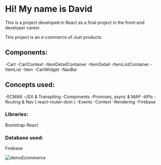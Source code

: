 # Hi! My name is David

This is a project developed in React as a final project in the front-end developer career.

This project is an e-commerce of Just products.

## Components:
-Cart
-CartContext
-ItemDetailContainer
-ItemDetail
-ItemListContainer
-ItemList
-Item
-CartWidget
-NavBar

## Concepts used:
-ECMA6
-JSX & Transpiling
-Components
-Promises, async & MAP
-APIs
-Routing & Nav ( react-router-dom )
-Events
-Context
-Rendering
-Firebase

### Libraries: 
Bootstrap-React

### Database used: 
Firebase

![demoEcommerce](https://user-images.githubusercontent.com/62574447/127748850-933ef3df-5f57-4a2e-83b3-8c333102bc22.gif)
